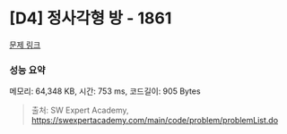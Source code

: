 # [D4] 정사각형 방 - 1861 

[문제 링크](https://swexpertacademy.com/main/code/problem/problemDetail.do?contestProbId=AV5LtJYKDzsDFAXc) 

### 성능 요약

메모리: 64,348 KB, 시간: 753 ms, 코드길이: 905 Bytes



> 출처: SW Expert Academy, https://swexpertacademy.com/main/code/problem/problemList.do